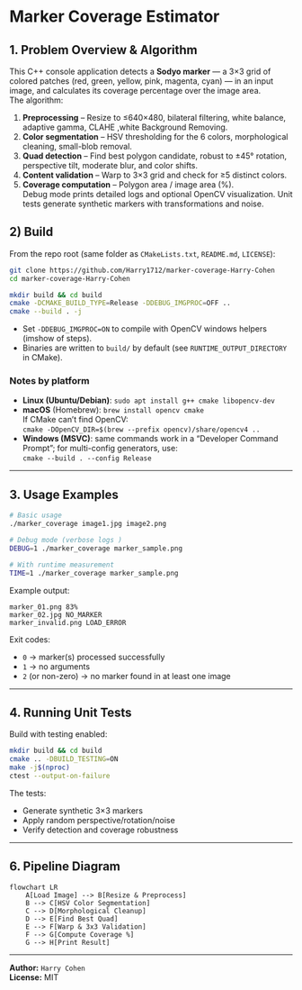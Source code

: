 # Marker Coverage Estimator

## 1. Problem Overview & Algorithm 

This C++ console application detects a **Sodyo marker** — a 3×3 grid of colored patches (red, green, yellow, pink, magenta, cyan) — in an input image, and calculates its coverage percentage over the image area.  
The algorithm:
1. **Preprocessing** – Resize to ≤640×480, bilateral filtering, white balance, adaptive gamma, CLAHE ,white Background Removing.
2. **Color segmentation** – HSV thresholding for the 6 colors, morphological cleaning, small-blob removal.
3. **Quad detection** – Find best polygon candidate, robust to ±45° rotation, perspective tilt, moderate blur, and color shifts.
4. **Content validation** – Warp to 3×3 grid and check for ≥5 distinct colors.
5. **Coverage computation** – Polygon area / image area (%).  
Debug mode prints detailed logs and optional OpenCV visualization. Unit tests generate synthetic markers with transformations and noise.

## 2) Build 

From the repo root (same folder as `CMakeLists.txt`, `README.md`, `LICENSE`):

```bash
git clone https://github.com/Harry1712/marker-coverage-Harry-Cohen
cd marker-coverage-Harry-Cohen

mkdir build && cd build
cmake -DCMAKE_BUILD_TYPE=Release -DDEBUG_IMGPROC=OFF ..
cmake --build . -j
```

- Set `-DDEBUG_IMGPROC=ON` to compile with OpenCV windows helpers (imshow of steps).  
- Binaries are written to `build/` by default (see `RUNTIME_OUTPUT_DIRECTORY` in CMake).

### Notes by platform 
- **Linux (Ubuntu/Debian)**: `sudo apt install g++ cmake libopencv-dev`
- **macOS** (Homebrew): `brew install opencv cmake`  
  If CMake can’t find OpenCV:  
  `cmake -DOpenCV_DIR=$(brew --prefix opencv)/share/opencv4 ..`
- **Windows (MSVC)**: same commands work in a “Developer Command Prompt”; for multi-config generators, use:  
  `cmake --build . --config Release`

---

## 3. Usage Examples

```bash
# Basic usage
./marker_coverage image1.jpg image2.png

# Debug mode (verbose logs )
DEBUG=1 ./marker_coverage marker_sample.png

# With runtime measurement
TIME=1 ./marker_coverage marker_sample.png
```

Example output:
```
marker_01.png 83%
marker_02.jpg NO_MARKER
marker_invalid.png LOAD_ERROR
```

Exit codes:
- `0` → marker(s) processed successfully
- `1` → no arguments
- `2` (or non-zero) → no marker found in at least one image

---

## 4. Running Unit Tests

Build with testing enabled:
```bash
mkdir build && cd build
cmake .. -DBUILD_TESTING=ON
make -j$(nproc)
ctest --output-on-failure
```

The tests:
- Generate synthetic 3×3 markers
- Apply random perspective/rotation/noise
- Verify detection and coverage robustness

---


## 6. Pipeline Diagram

```mermaid
flowchart LR
    A[Load Image] --> B[Resize & Preprocess]
    B --> C[HSV Color Segmentation]
    C --> D[Morphological Cleanup]
    D --> E[Find Best Quad]
    E --> F[Warp & 3x3 Validation]
    F --> G[Compute Coverage %]
    G --> H[Print Result]
```

---

**Author:** `Harry Cohen`  
**License:** MIT  
